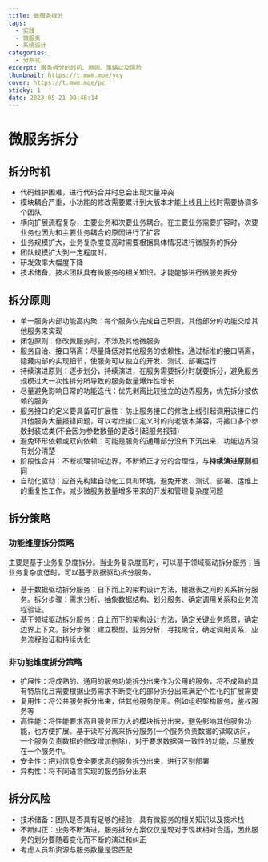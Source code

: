 ```yaml
---
title: 微服务拆分
tags:
  - 实践
  - 微服务
  - 系统设计
categories:
  - 分布式
excerpt: 服务拆分的时机、原则、策略以及风险
thumbnail: https://t.mwm.moe/ycy
cover: https://t.mwm.moe/pc
sticky: 1
date: 2023-05-21 08:48:14
---
```


# 微服务拆分

## 拆分时机
- 代码维护困难，进行代码合并时总会出现大量冲突
- 模块耦合严重，小功能的修改需要累计到大版本才能上线且上线时需要协调多个团队
- 横向扩展流程复杂，主要业务和次要业务耦合。在主要业务需要扩容时，次要业务也因为和主要业务耦合的原因进行了扩容
- 业务规模扩大，业务复杂度变高时需要根据具体情况进行微服务的拆分
- 团队规模扩大到一定程度时。
- 研发效率大幅度下降
- 技术储备，技术团队具有微服务的相关知识，才能能够进行微服务拆分

## 拆分原则
- 单一服务内部功能高内聚：每个服务仅完成自己职责，其他部分的功能交给其他服务来实现
- 闭包原则：修改微服务时，不涉及其他微服务
- 服务自治、接口隔离：尽量降低对其他服务的依赖性，通过标准的接口隔离，隐藏内部的实现细节，使服务可以独立的开发、测试、部署运行
- 持续演进原则：逐步划分，持续演进，在服务需要拆分时就要拆分，避免服务规模过大一次性拆分所导致的服务数量爆炸性增长
- 尽量避免影响日常的功能迭代：优先剥离比较独立的边界服务，优先拆分被依赖的服务
- 服务接口的定义要具备可扩展性：防止服务接口的修改上线引起调用该接口的其他服务大量报错问题，可以考虑接口定义时的向老版本兼容，将接口多个参数封装成类(不会因为参数数量的更改引起服务报错)
- 避免环形依赖或双向依赖：可能是服务的通用部分没有下沉出来，功能边界没有划分清楚
- 阶段性合并：不断梳理领域边界，不断矫正才分的合理性，与**持续演进原则**相同
- 自动化驱动：应首先构建自动化工具和环境，避免开发、测试、部署、运维上的重复性工作，减少微服务数量增多带来的开发和管理复杂度问题

## 拆分策略
### 功能维度拆分策略
主要是基于业务复杂度拆分。当业务复杂度高时，可以基于领域驱动拆分服务；当业务复杂度低时，可以基于数据驱动拆分服务。
- 基于数据驱动拆分服务：自下而上的架构设计方法，根据表之间的关系拆分服务。拆分步骤：需求分析、抽象数据结构、划分服务、确定调用关系和业务流程验证。
- 基于领域驱动拆分服务：自上而下的架构设计方法，确定关键业务场景，确定边界上下文。拆分步骤：建立模型，业务分析，寻找聚合，确定调用关系，业务流程验证和持续优化

### 非功能维度拆分策略
- 扩展性：将成熟的、通用的服务功能拆分出来作为公用的服务，将不成熟的具有特质化且需要根据业务需求不断变化的部分拆分出来满足个性化的扩展需要
- 复用性：将公共服务拆分出来，供其他服务使用。例如组织架构服务，鉴权服务等
- 高性能：将性能要求高且服务压力大的模块拆分出来，避免影响其他服务功能，也方便扩展。基于读写分离来拆分服务(一个服务负责数据的读取访问，一个服务负责数据的修改增加删除)，对于要求数据强一致性的功能，尽量放在一个服务中。
- 安全性：把对信息安全要求高的服务拆分出来，进行区别部署
- 异构性：将不同语言实现的服务拆分出来

## 拆分风险
- 技术储备：团队是否具有足够的经验，具有微服务的相关知识以及技术栈
- 不断纠正：业务不断演进，服务拆分方案仅仅是现对于现状相对合适，因此服务的划分要随着变化而不断的演进和纠正
- 考虑人员和资源与服务数量是否匹配
